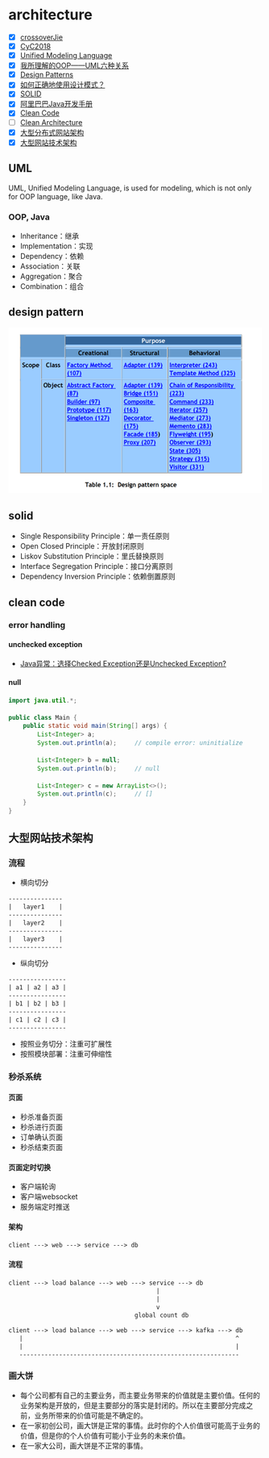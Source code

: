# architecture

- [x] [crossoverJie](https://github.com/crossoverJie)
- [x] [CyC2018](https://github.com/CyC2018)
- [x] [Unified Modeling Language](https://en.wikipedia.org/wiki/Unified_Modeling_Language)
- [x] [我所理解的OOP——UML六种关系](http://www.cnblogs.com/dolphinX/p/3296681.html)
- [x] [Design Patterns](https://book.douban.com/subject/1436745/)
- [x] [如何正确地使用设计模式？](https://www.zhihu.com/question/23757906/answer/25567356)
- [x] [SOLID](https://en.wikipedia.org/wiki/SOLID)
- [x] [阿里巴巴Java开发手册](https://book.douban.com/subject/27605355/)
- [x] [Clean Code](https://book.douban.com/subject/3032825/)
- [ ] [Clean Architecture](https://book.douban.com/subject/26915970/)
- [x] [大型分布式网站架构](http://www.cnblogs.com/itfly8/category/756114.html)
- [x] [大型网站技术架构](https://book.douban.com/subject/25723064/)

## UML

UML, Unified Modeling Language, is used for modeling, which is not only for OOP language, like Java.

### OOP, Java

- Inheritance：继承
- Implementation：实现
- Dependency：依赖
- Association：关联
- Aggregation：聚合
- Combination：组合

## design pattern

![1](https://github.com/gaoxinge/something/blob/master/architecture/1.png)

## solid

- Single Responsibility Principle：单一责任原则
- Open Closed Principle：开放封闭原则
- Liskov Substitution Principle：里氏替换原则
- Interface Segregation Principle：接口分离原则
- Dependency Inversion Principle：依赖倒置原则

## clean code

### error handling

#### unchecked exception

- [Java异常：选择Checked Exception还是Unchecked Exception?](https://blog.csdn.net/kingzone_2008/article/details/8535287)

#### null

```java
import java.util.*;

public class Main {
    public static void main(String[] args) {
        List<Integer> a;
        System.out.println(a);     // compile error: uninitialize
        
        List<Integer> b = null;
        System.out.println(b);     // null
        
        List<Integer> c = new ArrayList<>();
        System.out.println(c);     // []
    }
}
```

## 大型网站技术架构

### 流程

- 横向切分

```
---------------
|   layer1    |
---------------
|   layer2    |
---------------
|   layer3    |
---------------
```

- 纵向切分

```
----------------
| a1 | a2 | a3 |
----------------
| b1 | b2 | b3 |
----------------
| c1 | c2 | c3 |
----------------
```

- 按照业务切分：注重可扩展性
- 按照模块部署：注重可伸缩性

### 秒杀系统

#### 页面

- 秒杀准备页面
- 秒杀进行页面
- 订单确认页面
- 秒杀结束页面

#### 页面定时切换

- 客户端轮询
- 客户端websocket
- 服务端定时推送

#### 架构

```
client ---> web ---> service ---> db
```

#### 流程

```
client ---> load balance ---> web ---> service ---> db 
                                         |
                                         |
                                         v
                                   global count db
```

```
client ---> load balance ---> web ---> service ---> kafka ---> db
   |                                                           ^
   |                                                           |
   -------------------------------------------------------------
```

### 画大饼

- 每个公司都有自己的主要业务，而主要业务带来的价值就是主要价值。任何的业务架构是开放的，但是主要部分的落实是封闭的。所以在主要部分完成之前，业务所带来的价值可能是不确定的。
- 在一家初创公司，画大饼是正常的事情。此时你的个人价值很可能高于业务的价值，但是你的个人价值有可能小于业务的未来价值。
- 在一家大公司，画大饼是不正常的事情。